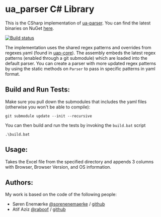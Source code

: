 ua_parser C# Library
======================

This is the CSharp implementation of [ua-parser](https://github.com/tobie/ua-parser). You can find the latest binaries on NuGet [here](https://www.nuget.org/packages/UAParser/).

[![Build status](https://ci.appveyor.com/api/projects/status/ery4ydoxwtokgjkm?svg=true)](https://ci.appveyor.com/project/enemaerke/uap-csharp)

The implementation uses the shared regex patterns and overrides from regexes.yaml (found in [uap-core](https://github.com/ua-parser/uap-core)). The assembly embeds the latest regex patterns (enabled through a git submodule) which are loaded into the default parser. You can create a parser with more updated regex patterns by using the static methods on `Parser` to pass in specific patterns in yaml format.

Build and Run Tests:
------
Make sure you pull down the submodules that includes the yaml files (otherwise you won't be able to compile):

	git submodule update --init --recursive

You can then build and run the tests by invoking the `build.bat` script

    .\build.bat

Usage:
--------
  Takes the Excel file from the specified directory and appends 3 columns with Browser, Browser Version, and OS information.


Authors:
-------
My work is based on the code of the following people:
  * Søren Enemærke [@sorenenemaerke](https://twitter.com/sorenenemaerke) / [github](https://github.com/enemaerke)
  * Atif Aziz [@raboof](https://twitter.com/raboof) / [github](https://github.com/atifaziz)

  